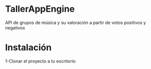 TallerAppEngine
===============

API de grupos de música y su valoración a partir de votos positivos y negativos

Instalación
===========

1-Clonar el proyecto a tu escritorio

